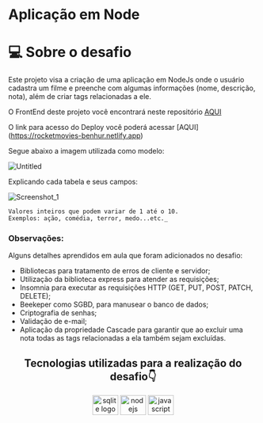 # Aplicação em Node

# 💻 Sobre o desafio

Este projeto visa a criação de uma aplicação em NodeJs onde o usuário cadastra um filme e preenche com algumas informações (nome, descrição, nota), além de criar tags relacionadas a ele.

O FrontEnd deste projeto você encontrará neste repositório [AQUI](https://github.com/benhur3010/RocketMovies-FrontEnd)

O link para acesso do Deploy você poderá acessar [AQUI] (https://rocketmovies-benhur.netlify.app)

Segue abaixo a imagem utilizada como modelo:

![Untitled](https://user-images.githubusercontent.com/101990719/181934462-203754aa-25d6-435c-9751-7203cc17f41d.png)

Explicando cada tabela e seus campos:

![Screenshot_1](https://user-images.githubusercontent.com/101990719/181934545-35d6be72-9531-4533-bb9f-b9ac4e00f963.png)

```
Valores inteiros que podem variar de 1 até o 10.
Exemplos: ação, comédia, terror, medo...etc._
```

### **Observações:**

Alguns detalhes aprendidos em aula que foram adicionados no desafio:

- Bibliotecas para tratamento de erros de cliente e servidor;
- Utilização da biblioteca express para atender as requisições;
- Insomnia para executar as requisições HTTP (GET, PUT, POST, PATCH, DELETE);
- Beekeper como SGBD, para manusear o banco de dados;
- Criptografia de senhas;
- Validação de e-mail;
- Aplicação  da propriedade Cascade para garantir que ao excluir uma nota todas as tags relacionadas a ela também sejam excluídas.

<h2 align="center">Tecnologias utilizadas para a realização do desafio👇</h2>

<div align="center">

<img src="https://cdn.jsdelivr.net/gh/devicons/devicon/icons/sqlite/sqlite-original-wordmark.svg" height="40" width="52" alt="sqlite logo" />
<img src="https://cdn.jsdelivr.net/gh/devicons/devicon/icons/nodejs/nodejs-original.svg" height="40" width="52" alt="nodejs logo" />
<img src="https://cdn.jsdelivr.net/gh/devicons/devicon/icons/javascript/javascript-original.svg" height="40" width="52" alt="javascript logo" />
                    
</div>
